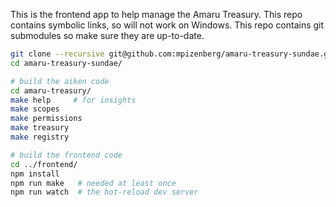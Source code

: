 This is the frontend app to help manage the Amaru Treasury.
This repo contains symbolic links, so will not work on Windows.
This repo contains git submodules so make sure they are up-to-date.

```sh
git clone --recursive git@github.com:mpizenberg/amaru-treasury-sundae.git
cd amaru-treasury-sundae/

# build the aiken code
cd amaru-treasury/
make help     # for insights
make scopes
make permissions
make treasury
make registry

# build the frontend code
cd ../frontend/
npm install
npm run make   # needed at least once
npm run watch  # the hot-reload dev server
```
